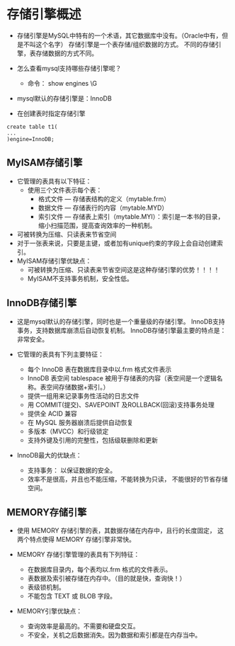 # 存储引擎概述

* 存储引擎是MySQL中特有的一个术语，其它数据库中没有。（Oracle中有，但是不叫这个名字） 存储引擎是一个表存储/组织数据的方式。 不同的存储引擎，表存储数据的方式不同。

* 怎么查看mysql支持哪些存储引擎呢？ 
  * 命令： show engines \G
* mysql默认的存储引擎是：InnoDB
* 在创建表时指定存储引擎

```mysql
create table t1(
...
)engine=InnoDB;
```

## MyISAM存储引擎

* 它管理的表具有以下特征：
  * 使用三个文件表示每个表：
    * 格式文件 — 存储表结构的定义（mytable.frm）
    * 数据文件 — 存储表行的内容（mytable.MYD）
    * 索引文件 — 存储表上索引（mytable.MYI）：索引是一本书的目录，缩小扫描范围，提高查询效率的一种机制。
* 可被转换为压缩、只读表来节省空间
* 对于一张表来说，只要是主键，或者加有unique约束的字段上会自动创建索引。
* MyISAM存储引擎优缺点：
  * 可被转换为压缩、只读表来节省空间这是这种存储引擎的优势！！！！
  * MyISAM不支持事务机制，安全性低。

## InnoDB存储引擎

* 这是mysql默认的存储引擎，同时也是一个重量级的存储引擎。 InnoDB支持事务，支持数据库崩溃后自动恢复机制。 InnoDB存储引擎最主要的特点是：非常安全。
* 它管理的表具有下列主要特征：
  * 每个 InnoDB 表在数据库目录中以.frm 格式文件表示
  * InnoDB 表空间 tablespace 被用于存储表的内容（表空间是一个逻辑名称。表空间存储数据+索引。）
  * 提供一组用来记录事务性活动的日志文件
  * 用 COMMIT(提交)、SAVEPOINT 及ROLLBACK(回滚)支持事务处理
  * 提供全 ACID 兼容
  * 在 MySQL 服务器崩溃后提供自动恢复
  * 多版本（MVCC）和行级锁定
  * 支持外键及引用的完整性，包括级联删除和更新

* InnoDB最大的优缺点：
  * 支持事务：  以保证数据的安全。
  * 效率不是很高，并且也不能压缩，不能转换为只读，  不能很好的节省存储空间。

## MEMORY存储引擎

* 使用 MEMORY 存储引擎的表，其数据存储在内存中，且行的长度固定， 这两个特点使得 MEMORY 存储引擎非常快。

* MEMORY 存储引擎管理的表具有下列特征：
  * 在数据库目录内，每个表均以.frm 格式的文件表示。
  * 表数据及索引被存储在内存中。（目的就是快，查询快！）
  * 表级锁机制。
  * 不能包含 TEXT 或 BLOB 字段。

* MEMORY引擎优缺点：
  * 查询效率是最高的。不需要和硬盘交互。
  * 不安全，关机之后数据消失。因为数据和索引都是在内存当中。